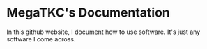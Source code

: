 # MegaTKC's Documentation
In this github website, I document how to use software. It's just any software I come across.
